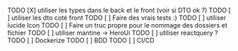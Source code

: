 TODO [X] utiliser les types dans le back et le front
(voir si DTO ok ?)
TODO [ ] utiliser les dto coté front
TODO [ ] Faire des vrais tests :)
TODO [ ] utiliser lucide Icon
TODO [ ] Faire un truc propre pour le nommage des dossiers et fichier
TODO [ ] utiliser mantine -> HeroUi
TODO [ ] utiliser reactquery ?
TODO [ ] Dockerize
TODO [ ] BDD
TODO [ ] CI/CD
